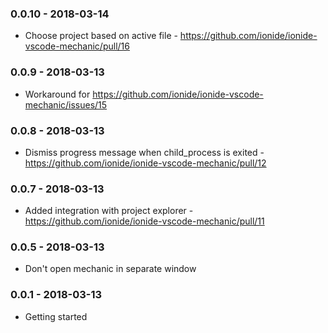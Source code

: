 ### 0.0.10 - 2018-03-14
* Choose project based on active file - https://github.com/ionide/ionide-vscode-mechanic/pull/16

### 0.0.9 - 2018-03-13
* Workaround for https://github.com/ionide/ionide-vscode-mechanic/issues/15

### 0.0.8 - 2018-03-13
* Dismiss progress message when child_process is exited - https://github.com/ionide/ionide-vscode-mechanic/pull/12

### 0.0.7 - 2018-03-13
* Added integration with project explorer - https://github.com/ionide/ionide-vscode-mechanic/pull/11

### 0.0.5 - 2018-03-13
* Don't open mechanic in separate window

### 0.0.1 - 2018-03-13
* Getting started